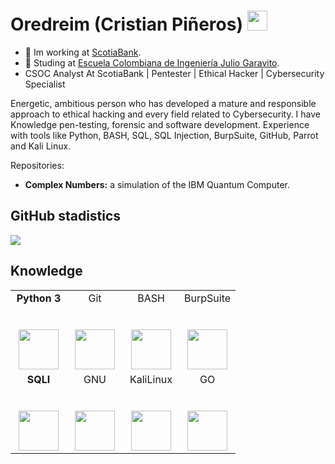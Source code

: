 <h1 align="left">Oredreim (Cristian Piñeros) <img height="32px" src="https://cdn.svgporn.com/logos/git-icon.svg"> </h1>

- 🔭 Im working at [ScotiaBank](https://www.scotiabank.com/global/en/global-site.html).
- 🌱 Studing at [Escuela Colombiana de Ingeniería Julio Garavito](https://www.escuelaing.edu.co/es/).
- CSOC Analyst At ScotiaBank | Pentester | Ethical Hacker | Cybersecurity Specialist

Energetic, ambitious person who has developed a mature and responsible approach to ethical hacking and every field related to Cybersecurity. I have Knowledge pen-testing, forensic and software development. Experience with tools like Python, BASH, SQL, SQL Injection, BurpSuite, GitHub, Parrot and Kali Linux.

Repositories:
- **Complex Numbers:** a simulation of the IBM Quantum Computer.
<h2 align="left">GitHub stadistics</h2>

<div>
    <img  src="https://github-readme-stats.vercel.app/api?username=Oredreim&show_icons=true&theme=dracula")>
</div>

<h2 align="left">Knowledge</h2>

<table>
  <tbody>
    <tr valign="top">
      <td width="25%" align="center">
         <span><b>Python 3</b></span><br><br><br>
        <img height="64px" src="https://cdn.svgporn.com/logos/python.svg">
      </td>
      <td width="25%" align="center">
        <span>Git</span><br><br><br>
        <img height="64px" src="https://cdn.svgporn.com/logos/git-icon.svg">
      </td>
      <td width="25%" align="center">
        <span>BASH</span><br><br><br>
        <img height="64px" src="https://bashlogo.com/img/logo/png/full_colored_dark.png">
      </td>
        <td width="25%" align="center">
        <span>BurpSuite</span><br><br><br>
        <img height="64px" src="https://external-content.duckduckgo.com/iu/?u=https%3A%2F%2Ftse2.mm.bing.net%2Fth%3Fid%3DOIP.tTJEY62wC-y0qpUC4nm7LwHaDt%26pid%3DApi&f=1">
      </td>
    </tr>
      <td width="25%" align="center">
        <span><b>SQLI</b></span><br><br><br>
        <img height="64px" src="https://external-content.duckduckgo.com/iu/?u=https%3A%2F%2Fwww.usine-digitale.fr%2Fmediatheque%2F7%2F4%2F0%2F000357047_homePageUne%2Fsqlii.jpg&f=1&nofb=1">
      </td>
      <td width="25%" align="center">
        <span>GNU</span><br><br><br>
        <img height="64px" src="https://cdn.svgporn.com/logos/gnu.svg">
      </td>
      <td width="25%" align="center">
        <span>KaliLinux</span><br><br><br>
        <img height="64px" src="https://www.logolynx.com/images/logolynx/6d/6d24c0630dafaaf66ea2b6c75e49ad68.png">
      </td>
      <td width="25%" align="center">
        <span>GO</span><br><br><br>
        <img height="64px" src="https://external-content.duckduckgo.com/iu/?u=https%3A%2F%2Ftse1.mm.bing.net%2Fth%3Fid%3DOIP.vmFSpk9xtpxAHkH7cmt-3QHaHa%26pid%3DApi&f=1">
      </td>
    </tr>
    
  </tbody>
</table>

</p>
